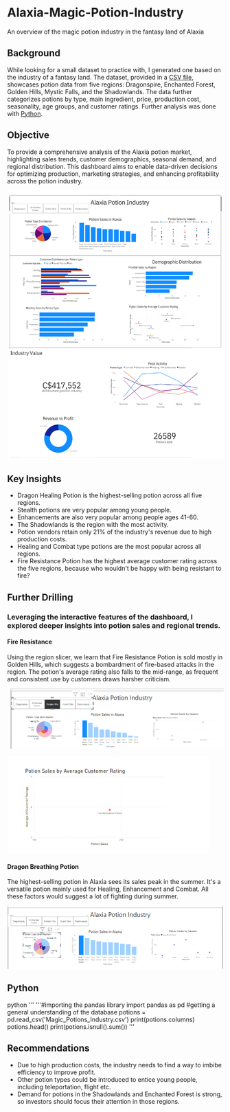 # Alaxia-Magic-Potion-Industry
An overview of the magic potion industry in the fantasy land of Alaxia

## Background
While looking for a small dataset to practice with, I generated one based on the industry of a fantasy land. The dataset, provided in a [CSV file](https://github.com/utioritse/Alaxia-Magic-Potion-Industry/blob/main/Magic_Potions_Industry.csv), showcases potion data from five regions: Dragonspire, Enchanted Forest, Golden Hills, Mystic Falls, and the Shadowlands. The data further categorizes potions by type, main ingredient, price, production cost, seasonality, age groups, and customer ratings. Further analysis was done with [Python](https://github.com/utioritse/Alaxia-Magic-Potion-Industry/blob/main/Alaxia.ipynb).

## Objective
To provide a comprehensive analysis of the Alaxia potion market, highlighting sales trends, customer demographics, seasonal demand, and regional distribution. This dashboard aims to enable data-driven decisions for optimizing production, marketing strategies, and enhancing profitability across the potion industry.

![Dashboard](Alaxia%20Dashboard.png)

## Key Insights 
- Dragon Healing Potion is the highest-selling potion across all five regions.
- Stealth potions are very popular among young people.
- Enhancements are also very popular among people ages 41-60. 
- The Shadowlands is the region with the most activity.
- Potion vendors retain only 21% of the industry's revenue due to high production costs.
- Healing and Combat type potions are the most popular across all regions.
- Fire Resistance Potion has the highest average customer rating across the five regions, because who wouldn't be happy with being resistant to fire?

## Further Drilling
### Leveraging the interactive features of the dashboard, I explored deeper insights into potion sales and regional trends.
#### Fire Resistance
Using the region slicer, we learn that Fire Resistance Potion is sold mostly in Golden Hills, which suggests a bombardment of fire-based attacks in the region. The potion's average rating also falls to the mid-range, as frequent and consistent use by customers draws harsher criticism. 

![Fire Resistance](Fire%20Resistance.png)

![Fire Resistance 1](Fire%20Resistance%201.png)

#### Dragon Breathing Potion 
The highest-selling potion in Alaxia sees its sales peak in the summer. It's a versatile potion mainly used for Healing, Enhancement and Combat. All these factors would suggest a lot of fighting during summer.

![Dragon Breath](Dragon%20Breathing%20Potion.png)

## Python 
python
''' 
'''#importing the pandas library
import pandas as pd
#getting a general understanding of the database
potions = pd.read_csv('Magic_Potions_Industry.csv')
print(potions.columns)
potions.head()
print(potions.isnull().sum())
'''


## Recommendations
- Due to high production costs, the industry needs to find a way to imbibe efficiency to improve profit.
- Other potion types could be introduced to entice young people, including teleportation, flight etc.
- Demand for potions in the Shadowlands and Enchanted Forest is strong, so investors should focus their attention in those regions. 
